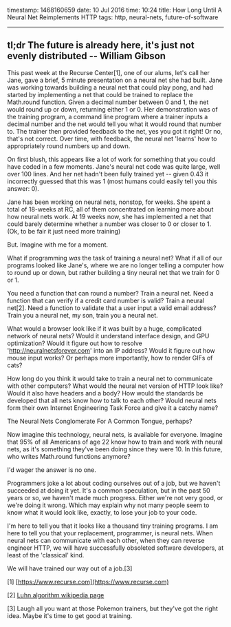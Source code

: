 timestamp: 1468160659
date: 10 Jul 2016
time: 10:24
title: How Long Until A Neural Net Reimplements HTTP
tags: http, neural-nets, future-of-software

---

## tl;dr The future is already here, it's just not evenly distributed -- William Gibson

This past week at the Recurse Center[1], one of our alums, let's call her Jane, gave a brief, 5 minute presentation on a neural net she had built.  Jane was working towards building a neural net that could play pong, and had started by implementing a net that could be trained to replace the Math.round function.  Given a decimal number between 0 and 1, the net would round up or down, returning either 1 or 0.  Her demonstration was of the training program, a command line program where a trainer inputs a decimal number and the net would tell you what it would round that number to.  The trainer then provided feedback to the net, yes you got it right! Or no, that's not correct.  Over time, with feedback, the neural net 'learns' how to appropriately round numbers up and down.

On first blush, this appears like a lot of work for something that you could have coded in a few moments. Jane's neural net code was quite large, well over 100 lines.  And her net hadn't been fully trained yet -- given 0.43 it incorrectly guessed that this was 1 (most humans could easily tell you this answer: 0).

Jane has been working on neural nets, nonstop, for weeks. She spent a total of 18-weeks at RC, all of them concentrated on learning more about how neural nets work. At 19 weeks now, she has implemented a net that could barely determine whether a number was closer to 0 or closer to 1. (Ok, to be fair it just need more training)

But. Imagine with me for a moment.  

What if programming *was* the task of training a neural net?  What if all of our programs looked like Jane's, where we are no longer telling a computer how to round up or down, but rather building a tiny neural net that we train for 0 or 1.  

You need a function that can round a number?  Train a neural net.  Need a function that can verify if a credit card number is valid?  Train a neural net[2].  Need a function to validate that a user input a valid email address? Train you a neural net, my son, train you a neural net.

What would a browser look like if it was built by a huge, complicated network of neural nets? Would it understand interface design, and GPU optimization?  Would it figure out how to resolve 'http://neuralnetsforever.com' into an IP address? Would it figure out how mouse input works?  Or perhaps more importantly, how to render GIFs of cats? 

How long do you think it would take to train a neural net to communicate with other computers? What would the neural net version of HTTP look like? Would it also have headers and a body?  How would the standards be developed that all nets know how to talk to each other?  Would neural nets form their own Internet Engineering Task Force and give it a catchy name? 

The Neural Nets Conglomerate For A Common Tongue, perhaps?  

Now imagine this technology, neural nets, is available for everyone. Imagine that 95% of all Americans of age 22 know how to train and work with neural nets, as it's something they've been doing since they were 10.  In this future, who writes Math.round functions anymore? 

I'd wager the answer is no one.  

Programmers joke a lot about coding ourselves out of a job, but we haven't succeeded at doing it yet.  It's a common speculation, but in the past 50 years or so, we haven't made much progress. Either we're not very good, or we're doing it wrong. Which may explain why not many people seem to know what it would look like, exactly, to lose your job to your code.

I'm here to tell you that it looks like a thousand tiny training programs.  I am here to tell you that your replacement, programmer, is neural nets. When neural nets can communicate with each other, when they can reverse engineer HTTP, we will have successfully obsoleted software developers, at least of the 'classical' kind.  

We will have trained our way out of a job.[3]


[1] [https://www.recurse.com](https://www.recurse.com)

[2] [Luhn algorithm wikipedia page](https://en.wikipedia.org/wiki/Luhn_algorithm)

[3] Laugh all you want at those Pokemon trainers, but they've got the right idea. Maybe it's time to get good at training.
